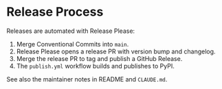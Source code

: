 # Release Process

Releases are automated with Release Please:

1. Merge Conventional Commits into `main`.
1. Release Please opens a release PR with version bump and changelog.
1. Merge the release PR to tag and publish a GitHub Release.
1. The `publish.yml` workflow builds and publishes to PyPI.

See also the maintainer notes in README and `CLAUDE.md`.
